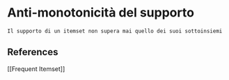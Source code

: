 # Anti-monotonicità del supporto
```ad-def
Il supporto di un itemset non supera mai quello dei suoi sottoinsiemi
```

## References
[[Frequent Itemset]]